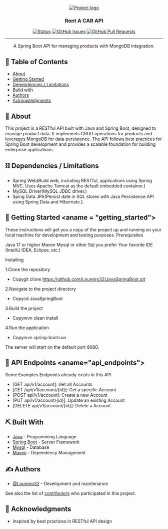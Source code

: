<p align="center">
  <a href="" rel="noopener">
 <img src="https://swimlane.com/wp-content/uploads/2021-04-Common-API-Authentication-blog.png" alt="Project logo"></a>
</p>
<h3 align="center">Rent A CAR API</h3>

<div align="center">

[![Status](https://img.shields.io/badge/status-active-success.svg)]()
[![GitHub Issues](https://img.shields.io/github/issues/Loureiro32/JavaSpringBoot.svg)](https://github.com/Loureiro32/JavaSpringBoot/issues)
[![GitHub Pull Requests](https://img.shields.io/github/issues-pr/Loureiro32/JavaSpringBoot.svg)](https://github.com/Loureiro32/JavaSpringBoot/pulls)

</div>

---

<p align="center"> A Spring Boot API for managing products with MongoDB integration.
    <br> 
</p>

## 📝 Table of Contents

- [About](#about)
- [Getting Started](#getting_started)
- [Dependencies / Limitations](#limitations)
- [Build with](#tech_stack)
- [Authors](#authors)
- [Acknowledgments](#acknowledgments)

## 🧐 About <a name = "about"></a>

This project is a RESTful API built with Java and Spring Boot, designed to manage product data. It implements CRUD
operations for products and leverages MongoDB for data persistence. The API follows best practices for Spring Boot
development and provides a scalable foundation for building enterprise applications.

## ⛓️ Dependencies / Limitations <a name = "limitations"></a>

- Spring Web(Build web, including RESTful, applications using Spring MVC. Uses Apache Tomcat as the default embedded
  container.)
- MySQL Driver(MySQL JDBC driver.)
- Sping Data JPA(Persist date in SQL stores with Java Persistence API using Spring Data and Hibernate.).

## 🏁 Getting Started <aname = "getting_started"></a>

These instructions will get you a copy of the project up and running on your local machine for development and testing
purposes.
Prerequisites

Java 17 or higher
Maven
Mysql or other Sql you prefer
Your favorite IDE (IntelliJ IDEA, Eclipse, etc.)

Installing

1.Clone the repository

- Copygit clone https://github.com/Loureiro32/JavaSpringBoot.git

2.Navigate to the project directory

- Copycd JavaSpringBoot

3.Build the project

- Copymvn clean install

4.Run the application

- Copymvn spring-boot:run

The server will start on the default port 8080.

## 📡 API Endpoints <aname="api_endpoints"></a>

Some Examples Endpoints already exists in this API

- [GET api/v1/account]: Get all Accounts
- [GET /api/v1/account/{id}]: Get a specific Account
- [POST api/v1/account]: Create a new Account
- [PUT api/v1/account/{id}]: Update an existing Account
- [DELETE api/v1/account/{id}]: Delete a Account

## ⛏️ Built With <a name = "tech_stack"></a>

- [Java](https://www.mongodb.com/) - Programming Language
- [Spring Boot](https://expressjs.com/) - Server Framework
- [Mysql](https://vuejs.org/) - Database
- [Maven](https://nodejs.org/en/) - Dependency Management

## ✍️ Authors <a name = "authors"></a>

- [@Loureiro32](https://github.com/Loureiro32) - Development and maintenance

See also the list of [contributors](https://github.com/kylelobo/The-Documentation-Compendium/contributors)
who participated in this project.

## 🎉 Acknowledgments <a name = "acknowledgments"></a>

- Inspired by best practices in RESTful API design